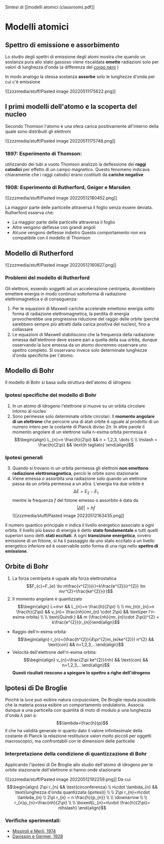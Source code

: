 Sintesi di [[modelli atomici (classroom).pdf]]
# Modelli atomici 
## Spettro di emissione e assorbimento
Lo studio degli spettri di emissione degli atomi mostra che quando un sostanza pura allo stato gassoso viene riscaldata **emette** radiazioni solo per valori di lunghezza d'onda (a differenza del [corpo nero](https://it.wikipedia.org/wiki/Corpo_nero ) )

In modo analogo la stessa sostanza **assorbe** solo le lunghezze d'onda per cui c'è emissione

![[zzzmedia/stuff/Pasted image 20220511175622.png]]
## I primi modelli dell'atomo e la scoperta del nucleo
Secondo Thomson l'atomo è una sfera carica positivamente all'interno della quale sono distribuiti gli elettroni

![[zzzmedia/stuff/Pasted image 20220511175748.png]]
### 1897: Esperimento di Thomson:
utilizzando dei tubi a vuoto Thomson analizzò la deflessione dei **raggi catodici** per effetto di un campo magnetico. Questo fenomeno indicava chiaramente che i raggi catodici erano costituiti da **cariche negative**
### 1908: Esperimento di Rutherford, Geiger e Marsden

![[zzzmedia/stuff/Pasted image 20220512180452.png]]

La maggior parte delle particelle attraversa il foglio senza essere deviata. Rutherford osserva che:
- La maggior parte delle particelle attraversa il foglio
- Altre vengono deflesse con grandi angoli
- Alcune vengono deflesse indietro
Questo comportamento non era compatibile con il modello di Thomson
## Modello di Rutherford

![[zzzmedia/stuff/Pasted image 20220512160827.png]]

### Problemi del modello di Rutherford
Gli elettroni, essendo soggetti ad un accelerazione centripeta, dovrebbero emettere energia in modo continuo sottoforma di radiazione elettromagnetica e di conseguenza:
1. Per le equazioni di Maxwell cariche accelerate emettono energia sotto forma di radiazione elettromagnetica, la perdita di energia provocherebbe una progressiva riduzione del raggio delle orbite (perchè sarebbero sempre più attratti dalla carica positiva del nucleo), fino a collassare 
2. Le equazioni di Maxwell stabiliscono che la frequenza della radiazione emessa dall'elettrone deve essere pari a quella della sua orbita, dunque osservando la luce emessa da un atomo dovremmo osservare uno spettro completo. Si osservano invece solo determinate lunghezze d'onda specifiche per l'atomo.
## Modello di Bohr 
Il modello di Bohr si basa sulla struttura dell'atomo di idrogeno
### Ipotesi specifiche del modello di Bohr
1. In un atomo di idrogeno l'elettrone si muove su un orbita circolare intorno al nucleo 
2. Sono permesse solo determinate orbite circolari. Il **momento angolare di un elettrone** che percorre una di atali orbite è uguale al prodotto di un numero intero per la costante di Planck diviso $2\pi$. In altre parole il momento angolare di un elettrone sulla n-esima orbita permessa è $$\begin{align} L_{n}=n \frac{h}{2\pi} && n = 1,2,3, \dots \\ \\ \hslash = \frac{h}{2\pi} && \text{h tagliato} \end{align}$$
### Ipotesi generali
3. Quando si trovano in un orbita permessa gli elettroni **non emettono radiazione elettromagnetica**, perciò le orbite sono stazionarie
4. Viene emessa o assorbita una radiazione solo quando un elettrone passa da un orbita permessa a un altra. L'energia tra due orbite è $$\Delta E = E_{2}-E_{1}$$ mentre la frequenza $f$ del fotone emesso o assorbito è data da $$| \Delta E | =hf$$ ![[zzzmedia/stuff/Pasted image 20220512163435.png]]

Il numero quantico principale $n$ indica il livello energetico associato a ogni orbita. Il livello più basso di energia è detto **stato fondamentale** e tutti quelli superiori sono detti **stati eccitati**.
A ogni **transizione energetica**, ovvero emissione di un fotone, si ha il passaggio da uno stato eccitato a un livello energetico inferiore ed è osservabile sotto forma di una riga nello **spettro di emissione**.
## Orbite di Bohr
1. La forza centripeta è uguale alla forza elettrostatica $$F_{c}=F_{e} \to m\frac{v^{2}}{r}=k\frac{e^{2}}{r^{2}} \to mv^{2}=\frac{ke^{2}}{r}$$
2. Il momento angolare è quantizzato $$\begin{align} L=mvr  && L_{n}=n \frac{h}{2\pi} \\ \\ mv_{n}r_{n}=n \frac{h}{2\pi} && v_{n}= \frac{nh}{mr_{n} \cdot 2\pi} && \text{per l'n-esima orbita} \\ \\ \text{Quindi:} && m (\frac{nh}{mr_{n}\cdot 2\pi})^{2} = k\frac{e^{2}}{r_{n}}\end{align}$$
- Raggio dell'n-esima orbita: $$\begin{align} r_{n}=(\frac{h^{2}}{4\pi^{2}m_{e}ke^{2}}) n^{2} && \text{con} && n=1,2,3,...\end{align}$$
-  Velocità dell'elettrone dell'n-esima orbita: $$\begin{align} v_{n}=\frac{2\pi ke^{2}}{nh} && \text{con} && n=1,2,3,...\end{align}$$
**Questi risultati riescono a spiegare lo spettro a righe dell'idrogeno**
## Ipotesi di De Broglie
Poichè la luce può esibire natura corpuscolare, De Broglie reputa possibile che la materia possa esibire un comportamento ondulatorio. Associa dunque a una particella con quantità di moto di modulo $p$ una lunghezza d'onda $\lambda$ pari a: $$\lambda=\frac{h}{p}$$
Il che ha validità generale in quanto dato il valore infinitesimale della costante di Planck la relazione restituisce valori molto piccoli per oggetti macroscopici, ma confrontabili con le dimensioni delle particelle 

### Interpretazione della condizione di quantizzazione di Bohr
Applicando l'ipotesi di De Broglie allo studio dell'atomo di idrogeno per le orbite stazionarie dell'elettrone si hanno onde stazionarie

![[zzzmedia/stuff/Pasted image 20220512192259.png]]
Da cui $$\begin{align} 2\pi r_{n} && \text{circonferenza} \\ n\cdot \lambda_{n} && \text{lunghezza d'onda quantizzata (ipotesi)} \\ \\ 2\pi r_{n}=n\cdot \lambda_{n} \\ 2\pi r_{n} = n \frac{h}{p_{n}} \\ \\ \downarrow \\ \\ r_{n}p_{n}=\frac{nh}{2\pi} \\ \\ \boxed{L_{n}=n\cdot \frac{h}{2\pi}= n\hslash}
\end{align}$$
### Verifiche sperimentali:
-  [Missiroli e Merli, 1974](http://l-esperimento-piu-bello-della-fisica.bo.imm.cnr.it/)
- [Davisson e Germer, 1928](https://it.wikipedia.org/wiki/Esperimento_di_Davisson_e_Germer)
